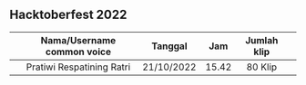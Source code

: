 <!-- copy format isi ini di foldermu -->

## Hacktoberfest 2022


| | Nama/Username common voice | Tanggal | Jam | Jumlah klip | |
| - | :-: | :-: | :-: | :-: | :-: |
| | Pratiwi Respatining Ratri | 21/10/2022 | 15.42 | 80 Klip |
